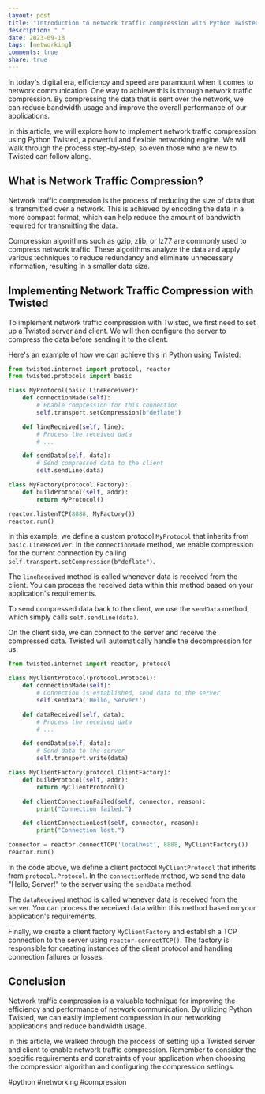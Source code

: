 ```yaml
---
layout: post
title: "Introduction to network traffic compression with Python Twisted"
description: " "
date: 2023-09-18
tags: [networking]
comments: true
share: true
---
```


In today's digital era, efficiency and speed are paramount when it comes to network communication. One way to achieve this is through network traffic compression. By compressing the data that is sent over the network, we can reduce bandwidth usage and improve the overall performance of our applications.

In this article, we will explore how to implement network traffic compression using Python Twisted, a powerful and flexible networking engine. We will walk through the process step-by-step, so even those who are new to Twisted can follow along.

## What is Network Traffic Compression?

Network traffic compression is the process of reducing the size of data that is transmitted over a network. This is achieved by encoding the data in a more compact format, which can help reduce the amount of bandwidth required for transmitting the data.

Compression algorithms such as gzip, zlib, or lz77 are commonly used to compress network traffic. These algorithms analyze the data and apply various techniques to reduce redundancy and eliminate unnecessary information, resulting in a smaller data size.

## Implementing Network Traffic Compression with Twisted

To implement network traffic compression with Twisted, we first need to set up a Twisted server and client. We will then configure the server to compress the data before sending it to the client.

Here's an example of how we can achieve this in Python using Twisted:

```python
from twisted.internet import protocol, reactor
from twisted.protocols import basic

class MyProtocol(basic.LineReceiver):
    def connectionMade(self):
        # Enable compression for this connection
        self.transport.setCompression(b"deflate")

    def lineReceived(self, line):
        # Process the received data
        # ...

    def sendData(self, data):
        # Send compressed data to the client
        self.sendLine(data)

class MyFactory(protocol.Factory):
    def buildProtocol(self, addr):
        return MyProtocol()

reactor.listenTCP(8888, MyFactory())
reactor.run()
```

In this example, we define a custom protocol `MyProtocol` that inherits from `basic.LineReceiver`. In the `connectionMade` method, we enable compression for the current connection by calling `self.transport.setCompression(b"deflate")`.

The `lineReceived` method is called whenever data is received from the client. You can process the received data within this method based on your application's requirements.

To send compressed data back to the client, we use the `sendData` method, which simply calls `self.sendLine(data)`.

On the client side, we can connect to the server and receive the compressed data. Twisted will automatically handle the decompression for us.

```python
from twisted.internet import reactor, protocol

class MyClientProtocol(protocol.Protocol):
    def connectionMade(self):
        # Connection is established, send data to the server
        self.sendData('Hello, Server!')

    def dataReceived(self, data):
        # Process the received data
        # ...

    def sendData(self, data):
        # Send data to the server
        self.transport.write(data)

class MyClientFactory(protocol.ClientFactory):
    def buildProtocol(self, addr):
        return MyClientProtocol()

    def clientConnectionFailed(self, connector, reason):
        print("Connection failed.")

    def clientConnectionLost(self, connector, reason):
        print("Connection lost.")

connector = reactor.connectTCP('localhost', 8888, MyClientFactory())
reactor.run()
```

In the code above, we define a client protocol `MyClientProtocol` that inherits from `protocol.Protocol`. In the `connectionMade` method, we send the data "Hello, Server!" to the server using the `sendData` method.

The `dataReceived` method is called whenever data is received from the server. You can process the received data within this method based on your application's requirements.

Finally, we create a client factory `MyClientFactory` and establish a TCP connection to the server using `reactor.connectTCP()`. The factory is responsible for creating instances of the client protocol and handling connection failures or losses.

## Conclusion

Network traffic compression is a valuable technique for improving the efficiency and performance of network communication. By utilizing Python Twisted, we can easily implement compression in our networking applications and reduce bandwidth usage.

In this article, we walked through the process of setting up a Twisted server and client to enable network traffic compression. Remember to consider the specific requirements and constraints of your application when choosing the compression algorithm and configuring the compression settings.

#python #networking #compression